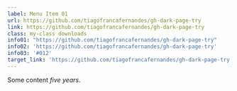 ```yaml
---
label: Menu Item 01
url: https://github.com/tiagofrancafernandes/gh-dark-page-try
link: https://github.com/tiagofrancafernandes/gh-dark-page-try
class: my-class downloads
info01: "https://github.com/tiagofrancafernandes/gh-dark-page-try"
info02: 'https://github.com/tiagofrancafernandes/gh-dark-page-try'
info03: '#012'
target_link: 'https://github.com/tiagofrancafernandes/gh-dark-page-try'
---
```

Some content *five years*.
